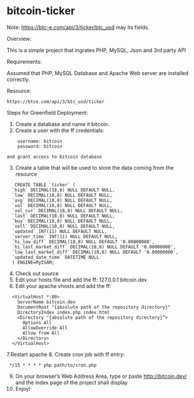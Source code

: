 
# bitcoin-ticker 
Note: https://btc-e.com/api/3/ticker/btc_usd may its fields.

Overview:

This is a simple project that ingrates PHP, MySQL, Json and 3rd party API

Requirements:

Assumed that PHP, MySQL Database and Apache Web server are installed correctly.

Resource: 
```
https://btc­e.com/api/3/btc_usd/ticker
```

Steps for Greenfield Deployment:

1. Create a database and name it bitcoin.
2. Create a user with the ff credentials:
```    
    username: bitcoin
    password: bitcoin
```
    and grant access to bitcoin database

3. Create a table that will be used to store the data coming from the resource
```
   CREATE TABLE `ticker` (
  `high` DECIMAL(18,8) NULL DEFAULT NULL,
  `low` DECIMAL(18,8) NULL DEFAULT NULL,
  `avg` DECIMAL(18,8) NULL DEFAULT NULL,
  `vol` DECIMAL(18,8) NULL DEFAULT NULL,
  `vol_cur` DECIMAL(18,8) NULL DEFAULT NULL,
  `last` DECIMAL(18,8) NULL DEFAULT NULL,
  `buy` DECIMAL(18,8) NULL DEFAULT NULL,
  `sell` DECIMAL(18,8) NULL DEFAULT NULL,
  `updated` INT(11) NULL DEFAULT NULL,
  `server_time` INT(11) NULL DEFAULT NULL,
  `hi_low_diff` DECIMAL(18,8) NULL DEFAULT '0.00000000',
  `hi_last_market_diff` DECIMAL(18,8) NULL DEFAULT '0.00000000',
  `low_last_market_diff` DECIMAL(18,8) NULL DEFAULT '0.00000000',
  `updated_date_time` DATETIME NULL
  ) ENGINE=MyISAM;
```
4. Check out source
5. Edit your hosts file and add the ff: 
   127.0.0.1 bitcoin.dev
6. Edit your apache vhosts and add the ff:
```
  <VirtualHost *:80>
    ServerName bitcoin.dev
    DocumentRoot "{absolute path of the repository directory}"
    DirectoryIndex index.php index.html
    <Directory "{absolute path of the repository directory}”>
      Options All
      AllowOverride All
      Allow from All
    </Directory>
  </VirtualHost>
  ```

7.Restart apache
8. Create cron job with ff entry:
   ```
    */15 * * * * php path/to/cron.php
```
9. On your browser’s Web Address Area, type or paste http://bitcoin.dev/ and the index page of the project shall display
10. Enjoy!
